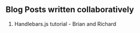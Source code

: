 Blog Posts written collaboratively
----------------------------------
1. Handlebars.js tutorial - Brian and Richard
